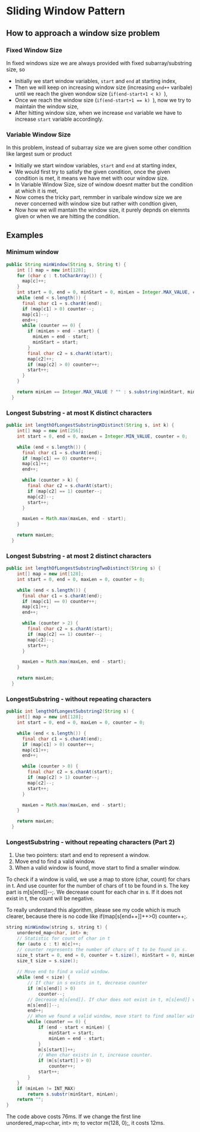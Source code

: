 # Sliding Window Pattern


## How to approach a window size problem

### Fixed Window Size

In fixed windows size we are always provided with fixed subarray/substring size, so 

* Initially we start window variables, `start` and `end` at starting index, 
* Then we will keep on increasing window size (increasing `end++` varibale) until we reach the given wondow size (`if(end-start+1 < k) `),
* Once we reach the window size (`if(end-start+1 == k) `), now we try to maintain the window size,
* After hitting window size, when we increase `end` variable we have to increase `start` variable accordingly.

### Variable Window Size

In this problem, instead of subarray size we are given some other condition like largest sum or product

* Initially we start window variables, `start` and `end` at starting index, 
* We would first try to satisfy the given condition, once the given condition is met, it means we have met with oour window size.
* In Variable Window Size, size of window doesnt matter but the condition at which it is met,
* Now comes the tricky part, remmber in varibale window size we are never concerned with window size but rather with condtion given,
* Now how we will mantain the window size, it purely depnds on elemnts given or when we are hitting the condition.


## Examples
### Minimum window

```Java
public String minWindow(String s, String t) {
    int [] map = new int[128];
    for (char c : t.toCharArray()) {
      map[c]++;
    }
    int start = 0, end = 0, minStart = 0, minLen = Integer.MAX_VALUE, counter = t.length();
    while (end < s.length()) {
      final char c1 = s.charAt(end);
      if (map[c1] > 0) counter--;
      map[c1]--;
      end++;
      while (counter == 0) {
        if (minLen > end - start) {
          minLen = end - start;
          minStart = start;
        }
        final char c2 = s.charAt(start);
        map[c2]++;
        if (map[c2] > 0) counter++;
        start++;
      }
    }

    return minLen == Integer.MAX_VALUE ? "" : s.substring(minStart, minStart + minLen);
  }
```

### Longest Substring - at most K distinct characters

```Java
public int lengthOfLongestSubstringKDistinct(String s, int k) {
    int[] map = new int[256];
    int start = 0, end = 0, maxLen = Integer.MIN_VALUE, counter = 0;

    while (end < s.length()) {
      final char c1 = s.charAt(end);
      if (map[c1] == 0) counter++;
      map[c1]++;
      end++;

      while (counter > k) {
        final char c2 = s.charAt(start);
        if (map[c2] == 1) counter--;
        map[c2]--;
        start++;
      }

      maxLen = Math.max(maxLen, end - start);
    }

    return maxLen;
  }
```

### Longest Substring - at most 2 distinct characters

```Java
public int lengthOfLongestSubstringTwoDistinct(String s) {
    int[] map = new int[128];
    int start = 0, end = 0, maxLen = 0, counter = 0;

    while (end < s.length()) {
      final char c1 = s.charAt(end);
      if (map[c1] == 0) counter++;
      map[c1]++;
      end++;

      while (counter > 2) {
        final char c2 = s.charAt(start);
        if (map[c2] == 1) counter--;
        map[c2]--;
        start++;
      }

      maxLen = Math.max(maxLen, end - start);
    }

    return maxLen;
  }
```

### LongestSubstring - without repeating characters

```Java
public int lengthOfLongestSubstring2(String s) {
    int[] map = new int[128];
    int start = 0, end = 0, maxLen = 0, counter = 0;

    while (end < s.length()) {
      final char c1 = s.charAt(end);
      if (map[c1] > 0) counter++;
      map[c1]++;
      end++;

      while (counter > 0) {
        final char c2 = s.charAt(start);
        if (map[c2] > 1) counter--;
        map[c2]--;
        start++;
      }

      maxLen = Math.max(maxLen, end - start);
    }

    return maxLen;
  }
```

### LongestSubstring - without repeating characters (Part 2)

1. Use two pointers: start and end to represent a window.
2. Move end to find a valid window.
3. When a valid window is found, move start to find a smaller window.

To check if a window is valid, we use a map to store (char, count) for chars in t. And use counter for the number of chars of t to be found in s. The key part is m[s[end]]--;. We decrease count for each char in s. If it does not exist in t, the count will be negative.

To really understand this algorithm, please see my code which is much clearer, because there is no code like if(map[s[end++]]++>0) counter++;.

```Java
string minWindow(string s, string t) {
	unordered_map<char, int> m;
	// Statistic for count of char in t
	for (auto c : t) m[c]++;
	// counter represents the number of chars of t to be found in s.
	size_t start = 0, end = 0, counter = t.size(), minStart = 0, minLen = INT_MAX;
	size_t size = s.size();
	
	// Move end to find a valid window.
	while (end < size) {
		// If char in s exists in t, decrease counter
		if (m[s[end]] > 0)
			counter--;
		// Decrease m[s[end]]. If char does not exist in t, m[s[end]] will be negative.
		m[s[end]]--;
		end++;
		// When we found a valid window, move start to find smaller window.
		while (counter == 0) {
			if (end - start < minLen) {
				minStart = start;
				minLen = end - start;
			}
			m[s[start]]++;
			// When char exists in t, increase counter.
			if (m[s[start]] > 0)
				counter++;
			start++;
		}
	}
	if (minLen != INT_MAX)
		return s.substr(minStart, minLen);
	return "";
}
```

The code above costs 76ms. If we change the first line unordered_map<char, int> m; to vector<int> m(128, 0);, it costs 12ms.
